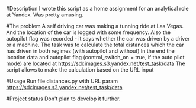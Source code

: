 #Description
I wrote this script as a home assignment for an analytical role at Yandex. Was pretty amusing.

#The problem
A self driving car was making a tunning ride at Las Vegas. And the location of the car is logged with some frequency. Also the autopilot flag was recorded - it says whether the car was driven by a driver or a machine.
The task was to calculate the total distances which the car has driven in both regimes (with autopilot and without)
In the end the location data and autopilot flag (control_switch_on = true, if the auto pilot mode) are located at https://sdcimages.s3.yandex.net/test_task/data
The script allows to make the calculation based on the URL input

#Usage
Run file distances.py with URL param https://sdcimages.s3.yandex.net/test_task/data

#Project status
Don't plan to develop it further.
